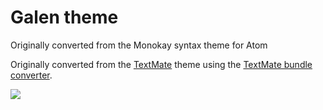 # Galen theme

Originally converted from the Monokay syntax theme for Atom

Originally converted from the [TextMate](http://www.monokai.nl/blog/wp-content/asdev/Monokai.tmTheme)
theme using the [TextMate bundle converter](http://flight-manual.atom.io/hacking-atom/sections/converting-from-textmate/).

![](https://f.cloud.github.com/assets/671378/2265671/d02ebee8-9e85-11e3-9b8c-12b2cb7015e3.png)

